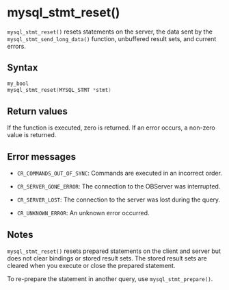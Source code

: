 mysql_stmt_reset() 
=======================================

`mysql_stmt_reset()` resets statements on the server, the data sent by the `mysql_stmt_send_long_data()` function, unbuffered result sets, and current errors. 

Syntax 
---------------------------

```c
my_bool
mysql_stmt_reset(MYSQL_STMT *stmt)
```



Return values 
----------------------------------

If the function is executed, zero is returned. If an error occurs, a non-zero value is returned.

Error messages 
-----------------------------------

* `CR_COMMANDS_OUT_OF_SYNC`: Commands are executed in an incorrect order.

  

* `CR_SERVER_GONE_ERROR`: The connection to the OBServer was interrupted.

  

* `CR_SERVER_LOST`: The connection to the server was lost during the query.

  

* `CR_UNKNOWN_ERROR`: An unknown error occurred.

  




Notes 
--------------------------

`mysql_stmt_reset()` resets prepared statements on the client and server but does not clear bindings or stored result sets. The stored result sets are cleared when you execute or close the prepared statement. 

To re-prepare the statement in another query, use `mysql_stmt_prepare()`.
